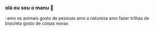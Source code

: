 ### olá eu sou o manu 🐶

-amo os animais 
gosto de pessoas 
amo a natureza 
amo fazer trilhas de bisicleta 
gosto de coisas novas 
